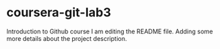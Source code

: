 # coursera-git-lab3
Introduction to Github course
I am editing the README file. Adding some more details about the project description.
